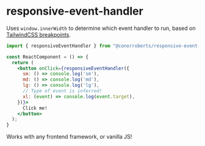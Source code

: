 # responsive-event-handler

Uses `window.innerWidth` to determine which event handler to run, based on [TailwindCSS breakpoints](https://tailwindcss.com/docs/responsive-design).

```jsx
import { responsiveEventHandler } from "@conorroberts/responsive-event-handler";

const ReactComponent = () => {
  return (
    <button onClick={responsiveEventHandler({
      sm: () => console.log('sm'),
      md: () => console.log('md'),
      lg: () => console.log('lg'),
      // Type of event is inferred!
      xl: (event) => console.log(event.target),
    })}>
      Click me!
    </button>
  );
}
```

Works with any frontend framework, or vanilla JS!
